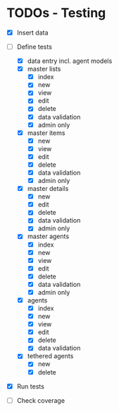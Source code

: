 # TODOs - Testing

- [x] Insert data
- [ ] Define tests
    - [x] data entry incl. agent models
    - [x] master lists
        - [x] index
        - [x] new
        - [x] view
        - [x] edit
        - [x] delete
        - [x] data validation
        - [x] admin only
    - [x] master items 
        - [x] new
        - [x] view
        - [x] edit
        - [x] delete
        - [x] data validation
        - [x] admin only
    - [x] master details
        - [x] new
        - [x] edit
        - [x] delete
        - [x] data validation
        - [x] admin only
    - [x] master agents
        - [x] index
        - [x] new
        - [x] view
        - [x] edit
        - [x] delete
        - [x] data validation
        - [x] admin only
    - [x] agents
        - [x] index
        - [x] new
        - [x] view
        - [x] edit
        - [x] delete
        - [x] data validation
    - [x] tethered agents
        - [x] new
        - [x] delete
- [x] Run tests
- [ ] Check coverage

